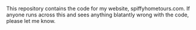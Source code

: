 This repository contains the code for my website, spiffyhometours.com.
If anyone runs across this and sees anything blatantly wrong with the code, please let me know.